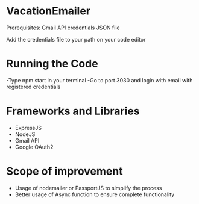 # VacationEmailer

Prerequisites:
Gmail API credentials JSON file

Add the credentials file to your path on your code editor

# Running the Code
-Type npm start in your terminal 
-Go to port 3030 and login with email with registered credentials


# Frameworks and Libraries

- ExpressJS
- NodeJS
- Gmail API
- Google OAuth2

# Scope of improvement

- Usage of nodemailer or PassportJS to simplify the process
- Better usage of Async function to ensure complete functionality




